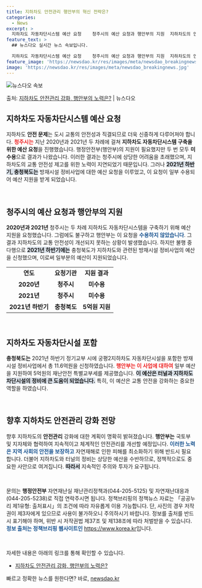 ```yaml
---
title: 지하차도 안전관리 행안부의 혁신 전략은?
categories:
  - News
excerpt: >
  지하차도 자동차단시스템 예산 요청    청주시의 예산 요청과 행안부의 지원  지하차도의 안전은 도시에 큰 영…
feature_text: >
  ## 뉴스다오 실시간 뉴스 속보입니다.

  지하차도 자동차단시스템 예산 요청    청주시의 예산 요청과 행안부의 지원  지하차도의 안전은 도시에 큰 영…
feature_image: 'https://newsdao.kr/res/images/meta/newsdao_breakingnews.jpg'
image: 'https://newsdao.kr/res/images/meta/newsdao_breakingnews.jpg'
---
```


![뉴스다오 속보](https://newsdao.kr/res/images/meta/newsdao_breakingnews.jpg)

<p>출처: <a href="https://newsdao.kr/4344" rel="dofollow">지하차도 안전관리 강화, 행안부의 노력은?</a> | 뉴스다오</p>

<h2 data-ke-size="size26">지하차도 자동차단시스템 예산 요청</h2>

<p data-ke-size="size16">지하차도 <b>안전 문제</b>는 도시 교통의 안전성과 직결되므로 더욱 신중하게 다루어져야 합니다. <b><span style="color: #ee2323;">청주시는</span></b> 지난 2020년과 2021년 두 차례에 걸쳐 <b>지하차도 자동차단시스템 구축을 위한 예산 요청</b>을 진행했습니다. 행정안전부(행안부)의 지원이 필요했지만 두 번 모두 <b>미수용</b>으로 결과가 나왔습니다. 이러한 결과는 청주시에 상당한 어려움을 초래했으며, 지하차도의 교통 안전성 제고를 위한 노력이 지연되었기 때문입니다. 그러나 <b><span style="background-color: #21538527;">2021년 하반기, 충청북도는</span></b> 방재시설 정비사업에 대한 예산 요청을 이루었고, 이 요청이 일부 수용되어 예산 지원을 받게 되었습니다.</p>

<p data-ke-size="size16">&nbsp;</p>

<h2 data-ke-size="size26">청주시의 예산 요청과 행안부의 지원</h2>

<p data-ke-size="size16"><b>2020년과 2021년</b> 청주시는 두 차례 지하차도 자동차단시스템을 구축하기 위해 예산 지원을 요청했습니다. 그럼에도 불구하고 행안부는 이 요청을 <b><span style="color: #1a5490;">수용하지 않았습니다</span></b>. 그 결과 지하차도의 교통 안전성이 개선되지 못하는 상황이 발생했습니다. 하지만 불행 중 다행으로 <b><span style="background-color: #21538527;">2021년 하반기에는</span></b> 충청북도가 지하차도와 관련된 방재시설 정비사업의 예산을 신청했으며, 이로써 일부분의 예산이 지원되었습니다.</p>

<table>
    <tr>
        <td style="text-align: center; height: 17px;"><b>연도</b></td>
        <td style="text-align: center; height: 17px;"><b>요청기관</b></td>
        <td style="text-align: center; height: 17px;"><b>지원 결과</b></td>
    </tr>
    <tr>
        <td style="text-align: center; height: 17px;"><b>2020년</b></td>
        <td style="text-align: center; height: 17px;"><b>청주시</b></td>
        <td style="text-align: center; height: 17px;"><b>미수용</b></td>
    </tr>
    <tr>
        <td style="text-align: center; height: 17px;"><b>2021년</b></td>
        <td style="text-align: center; height: 17px;"><b>청주시</b></td>
        <td style="text-align: center; height: 17px;"><b>미수용</b></td>
    </tr>
    <tr>
        <td style="text-align: center; height: 17px;"><b>2021년 하반기</b></td>
        <td style="text-align: center; height: 17px;"><b>충청북도</b></td>
        <td style="text-align: center; height: 17px;"><b>5억원 지원</b></td>
    </tr>
</table>

<p data-ke-size="size16">&nbsp;</p>

<h2 data-ke-size="size26">지하차도 자동차단시설 포함</h2>

<p data-ke-size="size16"><b>충청북도는</b> 2021년 하반기 정기교부 시에 궁평2지하차도 자동차단시설을 포함한 방재시설 정비사업에서 총 11.6억원을 신청하였습니다. <b><span style="color: #ee2323;">행안부는 이 사업에 대하여</span></b> 일부 예산을 지원하여 5억원의 재난안전 특별교부세를 제공했습니다. <b><span style="background-color: #21538527;">이 예산은 터널과 지하차도 차단시설의 정비에 큰 도움이 되었습니다.</span></b> 특히, 이 예산은 교통 안전을 강화하는 중요한 역할을 하였습니다.</p>

<p data-ke-size="size16">&nbsp;</p>

<h2 data-ke-size="size26">향후 지하차도 안전관리 강화 전망</h2>

<p data-ke-size="size16">향후 지하차도의 <b>안전관리</b> 강화에 대한 계획이 명확히 밝혀졌습니다. <b>행안부는</b> 국토부 및 지자체와 협력하여 지속적이고 체계적인 안전관리를 개선할 예정입니다. <b><span style="color: #1a5490;">이러한 노력은 지역 사회의 안전을 보장하고</span></b> 자연재해로 인한 피해를 최소화하기 위해 반드시 필요합니다. 더불어 지하차도와 터널의 정비는 상당한 예산을 수반하므로, 정책적으로도 중요한 사안으로 여겨집니다. <b><span style="background-color: #21538527;">따라서</span></b> 지속적인 주의와 투자가 요구됩니다.</p>

<p data-ke-size="size16">&nbsp;</p>

<p data-ke-size="size16">문의는 <b>행정안전부</b> 자연재난실 재난관리정책과(044-205-5125) 및 자연재난대응과(044-205-5238)로 직접 연락주시면 됩니다. 정책브리핑의 정책뉴스 자료는 「공공누리 제1유형: 출처표시」의 조건에 따라 자유롭게 이용 가능합니다. 단, 사진의 경우 저작권이 제3자에게 있으므로 사용이 불가하오니 주의하시기 바랍니다. 정보를 출처를 반드시 표기해야 하며, 위반 시 저작권법 제37조 및 제138조에 따라 처벌받을 수 있습니다. <b><span style="color: #1a5490;">정보 출처는 정책브리핑 웹사이트인</span></b> <a href="https://https://www.korea.kr">https://www.korea.kr</a>입니다.</p>

<p data-ke-size="size16">&nbsp;</p>

<p data-ke-size="size16">자세한 내용은 아래의 링크를 통해 확인할 수 있습니다.</p>
<ul>
    <li><a href="https://newsdao.kr/4344">지하차도 안전관리 강화, 행안부의 노력은?</a></li>
</ul> 

빠르고 정확한 뉴스를 원한다면? 바로, <a href="https://newsdao.kr" rel="dofollow">newsdao.kr</a>



